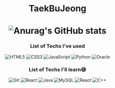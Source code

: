 <div align=center>


# TaekBuJeong


# ![Anurag's GitHub stats](https://github-readme-stats.vercel.app/api?username=taek-b&theme=moltack&show_icons=true)

### List of Techs I've used
![HTML5](https://img.shields.io/badge/HTML5-E34F26.svg?style=flat&logo=HTML5&logoColor=white)
![CSS3](https://img.shields.io/badge/CSS3-1572B6.svg?style=flat&logo=CSS3&logoColor=white)
![JavaScript](https://img.shields.io/badge/JavaScript-F7DF1E.svg?style=flat&logo=JavaScript&logoColor=white)
![Python](https://img.shields.io/badge/Python-3776AB.svg?style=flat&logo=Python&logoColor=white)
![Oracle](https://img.shields.io/badge/Oracle-F80000?style=flat&logo=oracle&logoColor=white)

### List of Techs I'll learn😅
![Git](https://img.shields.io/badge/git-%23F05033.svg?style=flat&logo=git&logoColor=white)
![React](https://img.shields.io/badge/react-%2320232a.svg?style=flat&logo=react&logoColor=%2361DAFB)
![Java](https://img.shields.io/badge/java-%23ED8B00.svg?style=flat&logo=java&logoColor=white)
![MySQL](https://img.shields.io/badge/MySQL-4479A1.svg?style=flat&logo=MySQL&logoColor=white)
![React](https://img.shields.io/badge/React-61DAFB.svg?style=flat&logo=React&logoColor=white)
![C++](https://img.shields.io/badge/C++-00599C.svg?style=flat&logo=C%2B%2B&logoColor=white)
</div>

